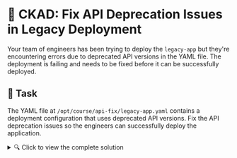 # 🔧 CKAD: Fix API Deprecation Issues in Legacy Deployment

Your team of engineers has been trying to deploy the `legacy-app` but they're encountering errors due to deprecated API versions in the YAML file. The deployment is failing and needs to be fixed before it can be successfully deployed.

## 🎯 Task

The YAML file at `/opt/course/api-fix/legacy-app.yaml` contains a deployment configuration that uses deprecated API versions. Fix the API deprecation issues so the engineers can successfully deploy the application.

<details>
<summary>🔍 Click to view the complete solution</summary>


## 🔍 Steps to Complete

1. **Check what's wrong with the current YAML:**
   ```bash
   cat /opt/course/api-fix/legacy-app.yaml
   ```

2. **Find the correct API version:**
   ```bash
   kubectl api-resources | grep deployment
   ```

3. **Fix the YAML file and deploy:**
   ```bash
   # Edit the file to use the correct API version
   # Then apply it
   kubectl apply -f /opt/course/api-fix/legacy-app.yaml
   ```

4. **Verify the deployment:**
   ```bash
   kubectl get deployment legacy-app -n migration
   kubectl get pods -n migration
   ```
</details>


